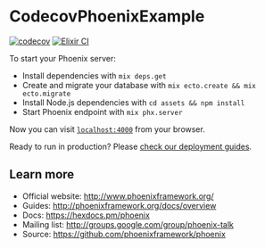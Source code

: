 # CodecovPhoenixExample

[![codecov](https://codecov.io/gh/Pedneri1/code-cov-phoenix-example/branch/master/graph/badge.svg?token=0WTQFBWUB2)](https://codecov.io/gh/Pedneri1/code-cov-phoenix-example)
[![Elixir CI](https://github.com/Pedneri1/code-cov-phoenix-example/actions/workflows/elixir.yml/badge.svg)](https://github.com/Pedneri1/code-cov-phoenix-example/actions/workflows/elixir.yml)

To start your Phoenix server:

- Install dependencies with `mix deps.get`
- Create and migrate your database with `mix ecto.create && mix ecto.migrate`
- Install Node.js dependencies with `cd assets && npm install`
- Start Phoenix endpoint with `mix phx.server`

Now you can visit [`localhost:4000`](http://localhost:4000) from your browser.

Ready to run in production? Please [check our deployment guides](http://www.phoenixframework.org/docs/deployment).

## Learn more

- Official website: http://www.phoenixframework.org/
- Guides: http://phoenixframework.org/docs/overview
- Docs: https://hexdocs.pm/phoenix
- Mailing list: http://groups.google.com/group/phoenix-talk
- Source: https://github.com/phoenixframework/phoenix
